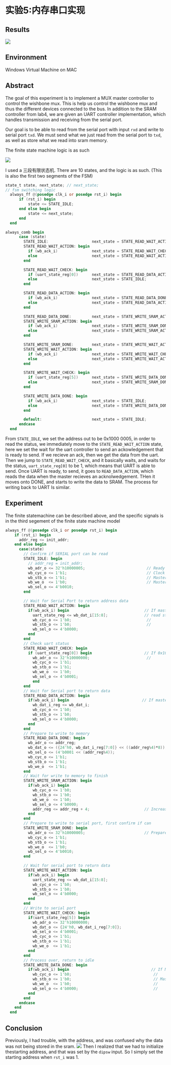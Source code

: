 # 实验5:内存串口实现
## Results
![](https://s2.loli.net/2023/02/02/iJfZxha92ApbRuq.png)
## Environment
Windows Virtual Machine on MAC
## Abstract
The goal of this experiment is to implement a MUX  master controller to control the wishbone mux. This is help us control the wishbone mux and thus the different devices connected to the bus. In addition to the SRAM controller from lab4, we are given an UART controller implementation, which handles transmission and receiving from the serial port. 

Our goal is to be able to read from the serial port with input `rxd` and write to serial port `txd`. We must send what we just read from the serial port to `txd`, as well as store what we read into sram memory.

The finite state machine logic is as such 

![](https://s2.loli.net/2023/02/02/lc8PRpr9LxoJhUn.png)

I used a 三段有限状态机. There are 10 states, and the logic is as such. (This is also the first two segments of the FSM)
```verilog
state_t state, next_state; // next_state;
// fsm switching logic
  always_ff @(posedge clk_i or posedge rst_i) begin
      if (rst_i) begin
          state <= STATE_IDLE;
      end else begin
          state <= next_state;    
      end
  end

always_comb begin
      case (state)
        STATE_IDLE:                   next_state = STATE_READ_WAIT_ACTION;
        STATE_READ_WAIT_ACTION: begin
          if (wb_ack_i)               next_state = STATE_READ_WAIT_CHECK;
          else                        next_state = STATE_READ_WAIT_ACTION;
        end

        STATE_READ_WAIT_CHECK: begin
          if (uart_state_reg[0])      next_state = STATE_READ_DATA_ACTION;
          else                        next_state = STATE_IDLE;
        end

        STATE_READ_DATA_ACTION: begin
          if (wb_ack_i)               next_state = STATE_READ_DATA_DONE;
          else                        next_state = STATE_READ_DATA_ACTION;
        end

        STATE_READ_DATA_DONE:         next_state = STATE_WRITE_SRAM_ACTION;
        STATE_WRITE_SRAM_ACTION: begin
          if (wb_ack_i)               next_state = STATE_WRITE_SRAM_DONE;
          else                        next_state = STATE_WRITE_SRAM_ACTION;
        end

        STATE_WRITE_SRAM_DONE:        next_state = STATE_WRITE_WAIT_ACTION;
        STATE_WRITE_WAIT_ACTION: begin
          if (wb_ack_i)               next_state = STATE_WRITE_WAIT_CHECK;
	      else                        next_state = STATE_WRITE_WAIT_ACTION;
        end

        STATE_WRITE_WAIT_CHECK: begin
          if (uart_state_reg[5])      next_state = STATE_WRITE_DATA_DONE;
          else                        next_state = STATE_WRITE_SRAM_DONE;
        end

        STATE_WRITE_DATA_DONE: begin
          if (wb_ack_i)               next_state = STATE_IDLE;
          else                        next_state = STATE_WRITE_DATA_DONE;
        end

        default:                      next_state = STATE_IDLE;
      endcase
  end
```

From `STATE_IDLE`, we set the address out to be 0x1000 0005, in order to read the status, we immediately move to the `STATE_READ_WAIT_ACTION` state, here we set the wait for the uart controller to send an ackowledgement that is ready to send. If we recieve an ack, then we get the data from the uart. Then we jump to `STATE_READ_WAIT_CHECK`, and it basically waits, and waits for the status, `uart_state_reg[0]` to be 1, which means that UART is able to send. Once UART is ready, to send, it goes to `READ_DATA_ACTION`, which reads the data when the master recieves an acknolwedgement. THen it moves onto DONE, and starts to write the data to SRAM. The process for writing back to UART Is similar.
## Experiment
The finite statemachine can be described above, and the specific signals is in the third segement of the finite state machine model
```verilog
always_ff @(posedge clk_i or posedge rst_i) begin
    if (rst_i) begin
      addr_reg <= init_addr;
    end else begin
      case(state)
        // Confirm if SERIAL port can be read
        STATE_IDLE: begin                    
          // addr_reg = init_addr;
          wb_adr_o <= 32'h10000005;                           // Ready to read uart status
          wb_cyc_o <= 1'b1;                                   // Clock input
          wb_stb_o <= 1'b1;                                   // Master wants to send request
          wb_we_o  <= 1'b0;                                   // Master sends request to read
          wb_sel_o <= 4'b0010;                                
        end

        // Wait for Serial Port to return address data
        STATE_READ_WAIT_ACTION: begin        
          if(wb_ack_i) begin                                 // If master recieves ack,
            uart_state_reg <= wb_dat_i[15:8];                // read state of uart 0x1000 0005
            wb_cyc_o <= 1'b0;                                 //
            wb_stb_o <= 1'b0;                                 //
            wb_sel_o <= 4'b0000;
          end
        end
        // Check uart status
        STATE_READ_WAIT_CHECK: begin        
          if (uart_state_reg[0]) begin                       // If 0x1000 0000 has value of 1, ready to receive
            wb_adr_o <= 32'h10000000;                         //      
            wb_cyc_o <= 1'b1;
            wb_stb_o <= 1'b1;
            wb_we_o  <= 1'b0;
            wb_sel_o <= 4'b0001;
            end
        end
        // Wait for Serial port to return data
        STATE_READ_DATA_ACTION: begin                      
          if(wb_ack_i) begin                                // If master recieves ack, read data
            wb_dat_i_reg <= wb_dat_i;
            wb_cyc_o <= 1'b0;
            wb_stb_o <= 1'b0;
            wb_sel_o <= 4'b0000;
          end
        end
        // Prepare to write to memory
        STATE_READ_DATA_DONE: begin          
          wb_adr_o <= addr_reg;
          wb_dat_o <= ({24'h0, wb_dat_i_reg[7:0]} << ((addr_reg%4)*8));  
          wb_sel_o <= (4'b0001 << (addr_reg%4));
          wb_cyc_o <= 1'b1;
          wb_stb_o <= 1'b1;
          wb_we_o  <= 1'b1;
        end
        // Wait for write to memory to finish
        STATE_WRITE_SRAM_ACTION: begin        
          if(wb_ack_i) begin
            wb_cyc_o <= 1'b0;
            wb_stb_o <= 1'b0;
            wb_we_o  <= 1'b0;
            wb_sel_o <= 4'b0000;
            addr_reg <= addr_reg + 4;                        // Increase address by 4 bytes every write
          end
        end
        // Prepare to write to serial port, first confirm if can
        STATE_WRITE_SRAM_DONE: begin        
          wb_adr_o <= 32'h10000005;                          // Prepare to read status again
          wb_cyc_o <= 1'b1;
          wb_stb_o <= 1'b1;
          wb_we_o  <= 1'b0;
          wb_sel_o <= 4'b0010;
        end

        // Wait for serial port to return data
        STATE_WRITE_WAIT_ACTION: begin      
          if(wb_ack_i) begin
            uart_state_reg <= wb_dat_i[15:8];
            wb_cyc_o <= 1'b0;
            wb_stb_o <= 1'b0;
            wb_sel_o <= 4'b0000;
          end
        end
        // Write to serial port
        STATE_WRITE_WAIT_CHECK: begin        
          if(uart_state_reg[5]) begin
            wb_adr_o <= 32'h10000000;
            wb_dat_o <= {24'h0, wb_dat_i_reg[7:0]};  
            wb_sel_o <= 4'b0001;
            wb_cyc_o <= 1'b1;
            wb_stb_o <= 1'b1;
            wb_we_o  <= 1'b1;
          end
        end
        // Process over, return to idle
        STATE_WRITE_DATA_DONE: begin          
          if(wb_ack_i) begin                                    // If Master recieve ack
            wb_cyc_o <= 1'b0;                                    //  
            wb_stb_o <= 1'b0;                                    // Master no longer wants to recieve
            wb_we_o  <= 1'b0;                                    //
            wb_sel_o <= 4'b0000;                                 //
          end
        end
      endcase
    end
  end
```

## Conclusion

Previously, I had trouble, with the address, and was confused why the data was not being stored in the sram. 
![](https://s2.loli.net/2023/02/02/ZXnJlN8uQikcGwr.png)
Then I realized that we had to initialize thestarting address, and that was set by the `dipsw` input. So I simply set the starting address when `rst_i` was 1.